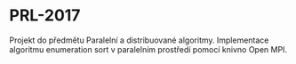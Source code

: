 # PRL-2017
Projekt do předmětu Paralelní a distribuované algoritmy.
Implementace algoritmu enumeration sort v paralelním prostředí pomocí knivno Open MPI.
